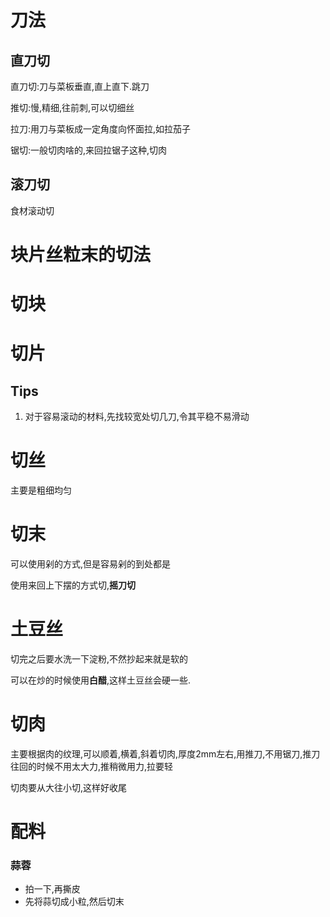 # 刀法
## 直刀切
直刀切:刀与菜板垂直,直上直下.跳刀

推切:慢,精细,往前刺,可以切细丝

拉刀:用刀与菜板成一定角度向怀面拉,如拉茄子

锯切:一般切肉啥的,来回拉锯子这种,切肉

## 滚刀切

食材滚动切

# 块片丝粒末的切法
# 切块

# 切片
## Tips
1. 对于容易滚动的材料,先找较宽处切几刀,令其平稳不易滑动


# 切丝
主要是粗细均匀

# 切末

可以使用剁的方式,但是容易剁的到处都是

使用来回上下摆的方式切,**摇刀切**

# 土豆丝
切完之后要水洗一下淀粉,不然抄起来就是软的

可以在炒的时候使用**白醋**,这样土豆丝会硬一些.

# 切肉

主要根据肉的纹理,可以顺着,横着,斜着切肉,厚度2mm左右,用推刀,不用锯刀,推刀往回的时候不用太大力,推稍微用力,拉要轻

切肉要从大往小切,这样好收尾
# 配料
### 蒜蓉
- 拍一下,再撕皮
- 先将蒜切成小粒,然后切末
